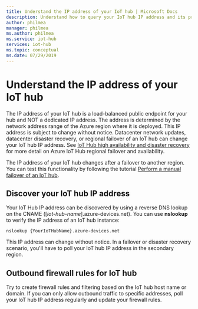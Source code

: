 ```yaml
---
title: Understand the IP address of your IoT hub | Microsoft Docs
description: Understand how to query your IoT hub IP address and its properties
author: philmea
manager: philmea
ms.author: philmea
ms.service: iot-hub
services: iot-hub
ms.topic: conceptual
ms.date: 07/29/2019
---
```


# Understand the IP address of your IoT hub

The IP address of your IoT hub is a load-balanced public endpoint for your hub and NOT a dedicated IP address. The address is determined by the network address range of the Azure region where it is deployed. This IP address is subject to change without notice. Datacenter network updates, datacenter disaster recovery, or regional failover of an IoT hub can change your IoT hub IP address. See [IoT Hub high availability and disaster recovery](https://docs.microsoft.com/azure/iot-hub/iot-hub-ha-dr) for more detail on Azure IoT Hub regional failover and availability.

The IP address of your IoT hub changes after a failover to another region. You can test this functionality by following the tutorial [Perform a manual failover of an IoT hub](https://docs.microsoft.com/en-us/azure/iot-hub/tutorial-manual-failover).

## Discover your IoT hub IP address

Your IoT Hub IP address can be discovered by using a reverse DNS lookup on the CNAME ([*iot-hub-name*].azure-devices.net). You can use **nslookup** to verify the IP address of an IoT hub instance:

```cmd/sh
nslookup {YourIoTHubName}.azure-devices.net
```

This IP address can change without notice. In a failover or disaster recovery scenario, you'll have to poll your IoT hub IP address in the secondary region.

## Outbound firewall rules for IoT hub

Try to create firewall rules and filtering based on the IoT hub host name or domain. If you can only allow outbound traffic to specific addresses, poll your IoT hub IP address regularly and update your firewall rules.

